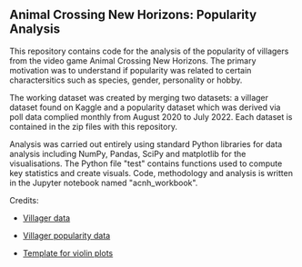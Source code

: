 ## Animal Crossing New Horizons: Popularity Analysis

This repository contains code for the analysis of the popularity of villagers from the video game Animal Crossing New Horizons. The primary motivation was to understand if popularity was related to certain charactersitics such as species, gender, personality or hobby.

The working dataset was created by merging two datasets: a villager dataset found on Kaggle and a popularity dataset which was derived via poll data complied monthly from August 2020 to July 2022. Each dataset is contained in the zip files with this repository.  

Analysis was carried out entirely using standard Python libraries for data analysis including NumPy, Pandas, SciPy and matplotlib for the visualisations. The Python file "test" contains functions used to compute key statistics and create visuals. Code, methodology and analysis is written in the Jupyter notebook named "acnh_workbook".  

Credits: 

* [Villager data](https://www.kaggle.com/datasets/jessicali9530/animal-crossing-new-horizons-nookplaza-dataset)

* [Villager popularity data](https://www.animalcrossingportal.com/tier-lists/new-horizons/all-villagers)

* [Template for violin plots](https://www.python-graph-gallery.com/web-ggbetweenstats-with-matplotlib)
